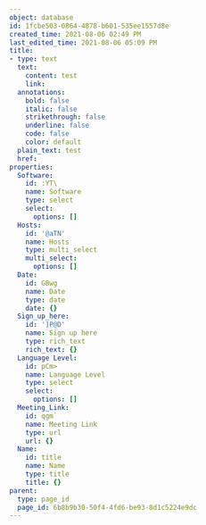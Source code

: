 ```yaml
---
object: database
id: 1fcbe503-0864-4878-b601-535ee1557d8e
created_time: 2021-08-06 02:49 PM
last_edited_time: 2021-08-06 05:09 PM
title:
- type: text
  text:
    content: test
    link: 
  annotations:
    bold: false
    italic: false
    strikethrough: false
    underline: false
    code: false
    color: default
  plain_text: test
  href: 
properties:
  Software:
    id: :YT\
    name: Software
    type: select
    select:
      options: []
  Hosts:
    id: '@aTN'
    name: Hosts
    type: multi_select
    multi_select:
      options: []
  Date:
    id: GBwg
    name: Date
    type: date
    date: {}
  Sign_up_here:
    id: ']P@D'
    name: Sign up here
    type: rich_text
    rich_text: {}
  Language Level:
    id: pCm>
    name: Language Level
    type: select
    select:
      options: []
  Meeting_Link:
    id: qgm`
    name: Meeting Link
    type: url
    url: {}
  Name:
    id: title
    name: Name
    type: title
    title: {}
parent:
  type: page_id
  page_id: 6b8b9b30-50f4-4fd6-be93-8d1c5224e9dc
---
```


